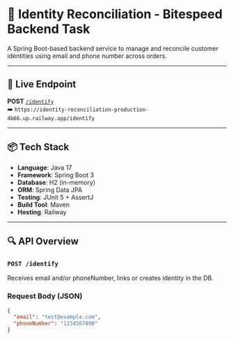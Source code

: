 # 🧠 Identity Reconciliation - Bitespeed Backend Task

A Spring Boot-based backend service to manage and reconcile customer identities using email and phone number across orders.

---

## 🔗 Live Endpoint

**POST** [`/identify`](https://identity-reconciliation-production-4b66.up.railway.app/identify)  
➡️ `https://identity-reconciliation-production-4b66.up.railway.app/identify`

---

## 📦 Tech Stack

- **Language**: Java 17  
- **Framework**: Spring Boot 3  
- **Database**: H2 (in-memory)  
- **ORM**: Spring Data JPA  
- **Testing**: JUnit 5 + AssertJ  
- **Build Tool**: Maven  
- **Hosting**: Railway


---

## 🔍 API Overview

### `POST /identify`

Receives email and/or phoneNumber, links or creates identity in the DB.

### Request Body (JSON) 

```json
{
  "email": "test@example.com",
  "phoneNumber": "1234567890"
}



